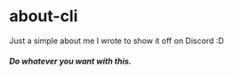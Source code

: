 # about-cli

Just a simple about me I wrote to show it off on Discord :D

##### Do whatever you want with this.